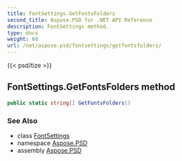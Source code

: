 ```yaml
---
title: FontSettings.GetFontsFolders
second_title: Aspose.PSD for .NET API Reference
description: FontSettings method. 
type: docs
weight: 60
url: /net/aspose.psd/fontsettings/getfontsfolders/
---
```

{{< psd/tize >}}
## FontSettings.GetFontsFolders method

```csharp
public static string[] GetFontsFolders()
```

### See Also

* class [FontSettings](../)
* namespace [Aspose.PSD](../../fontsettings/)
* assembly [Aspose.PSD](../../../)


